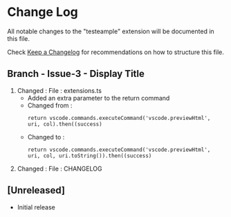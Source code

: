 # Change Log
All notable changes to the "testeample" extension will be documented in this file.

Check [Keep a Changelog](http://keepachangelog.com/) for recommendations on how to structure this file.


## Branch - Issue-3 - Display Title
1. Changed : File : extensions.ts
    - Added an extra parameter to the return command
    - Changed from :         
        ```
        return vscode.commands.executeCommand('vscode.previewHtml', uri, col).then((success)
        ```
    - Changed to :
        ```
        return vscode.commands.executeCommand('vscode.previewHtml', uri, col, uri.toString()).then((success)
        ```
2. Changed : File : CHANGELOG







## [Unreleased]
- Initial release